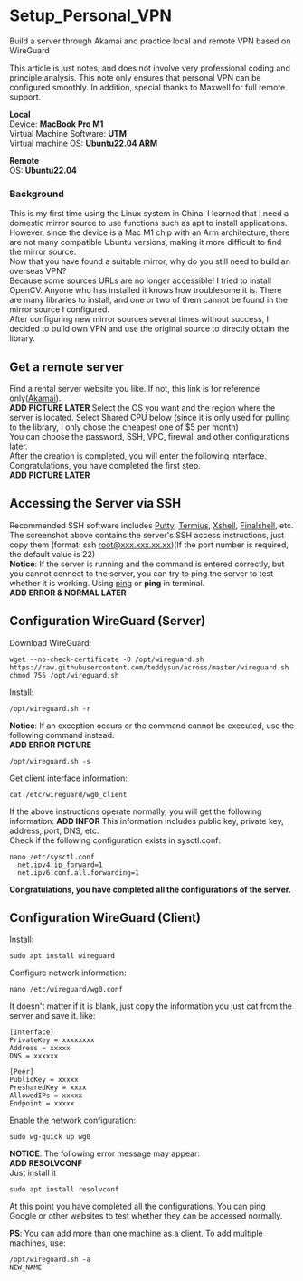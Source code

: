 # Setup_Personal_VPN
Build a server through Akamai and practice local and remote VPN based on WireGuard

This article is just notes, and does not involve very professional coding and principle analysis. This note only ensures that personal VPN can be configured smoothly. In addition, special thanks to Maxwell for full remote support.

**Local**  
Device:										**MacBook Pro M1**  
Virtual Machine Software:	**UTM**  
Virtual machine OS:				**Ubuntu22.04 ARM**  

**Remote**  
OS:												**Ubuntu22.04**

### Background
This is my first time using the Linux system in China. I learned that I need a domestic mirror source to use functions such as apt to install applications.   
However, since the device is a Mac M1 chip with an Arm architecture, there are not many compatible Ubuntu versions, making it more difficult to find the mirror source.  
Now that you have found a suitable mirror, why do you still need to build an overseas VPN?  
Because some sources URLs are no longer accessible! I tried to install OpenCV. Anyone who has installed it knows how troublesome it is. There are many libraries to install, and one or two of them cannot be found in the mirror source I configured.  
After configuring new mirror sources several times without success, I decided to build own VPN and use the original source to directly obtain the library.

## Get a remote server
Find a rental server website you like. If not, this link is for reference only([Akamai](https://www.cloud.linode.com)).  
**ADD PICTURE LATER**
Select the OS you want and the region where the server is located. Select Shared CPU below (since it is only used for pulling to the library, I only chose the cheapest one of $5 per month)  
You can choose the password, SSH, VPC, firewall and other configurations later.  
After the creation is completed, you will enter the following interface. Congratulations, you have completed the first step.  
**ADD PICTURE LATER**

## Accessing the Server via SSH
Recommended SSH software includes [Putty](https://www.putty.org/), [Termius](https://termius.com/download/macos), [Xshell](https://www.netsarang.com/en/xshell/), [Finalshell](https://github.com/flathub/com.hostbuf.FinalShell), etc.  
The screenshot above contains the server's SSH access instructions, just copy them (format: ssh root@xxx.xxx.xx.xx)(If the port number is required, the default value is 22)  
**Notice**: If the server is running and the command is entered correctly, but you cannot connect to the server, you can try to ping the server to test whether it is working. Using [ping](https://ping.pe/) or **ping** in terminal.  
**ADD ERROR & NORMAL LATER**

## Configuration WireGuard (Server)
Download WireGuard:
```
wget --no-check-certificate -O /opt/wireguard.sh https://raw.githubusercontent.com/teddysun/across/master/wireguard.sh
chmod 755 /opt/wireguard.sh
```
Install:
```
/opt/wireguard.sh -r
```
**Notice**: If an exception occurs or the command cannot be executed, use the following command instead.  
**ADD ERROR PICTURE**
```
/opt/wireguard.sh -s
```
Get client interface information:
```
cat /etc/wireguard/wg0_client
```
If the above instructions operate normally, you will get the following information:
**ADD INFOR**
This information includes public key, private key, address, port, DNS, etc.  
Check if the following configuration exists in sysctl.conf:
```
nano /etc/sysctl.conf
  net.ipv4.ip_forward=1
  net.ipv6.conf.all.forwarding=1
```
**Congratulations, you have completed all the configurations of the server.**  

## Configuration WireGuard (Client)
Install:
```
sudo apt install wireguard
```
Configure network information:
```
nano /etc/wireguard/wg0.conf
```
It doesn't matter if it is blank, just copy the information you just cat from the server and save it. like:
```
[Interface]
PrivateKey = xxxxxxxx
Address = xxxxx
DNS = xxxxxx

[Peer]
PublicKey = xxxxx
PresharedKey = xxxx
AllowedIPs = xxxxx
Endpoint = xxxxx
```
Enable the network configuration:
```
sudo wg-quick up wg0
```
**NOTICE**: The following error message may appear:  
**ADD RESOLVCONF**  
Just install it
```
sudo apt install resolvconf
```
At this point you have completed all the configurations. You can ping Google or other websites to test whether they can be accessed normally.

**PS**: You can add more than one machine as a client. To add multiple machines, use:
```
/opt/wireguard.sh -a
NEW_NAME
```



